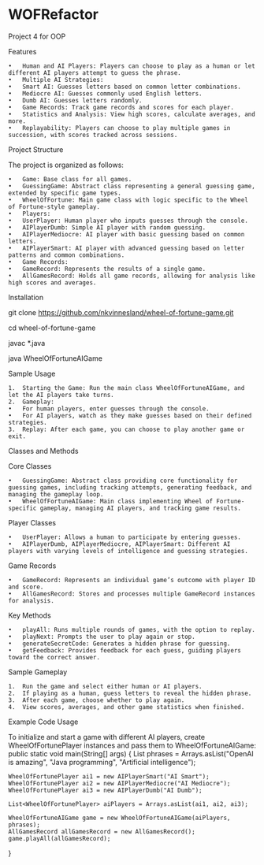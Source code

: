 # WOFRefactor
Project 4 for OOP

Features

	•	Human and AI Players: Players can choose to play as a human or let different AI players attempt to guess the phrase.
	•	Multiple AI Strategies:
	•	Smart AI: Guesses letters based on common letter combinations.
	•	Mediocre AI: Guesses commonly used English letters.
	•	Dumb AI: Guesses letters randomly.
	•	Game Records: Track game records and scores for each player.
	•	Statistics and Analysis: View high scores, calculate averages, and more.
	•	Replayability: Players can choose to play multiple games in succession, with scores tracked across sessions.

Project Structure

The project is organized as follows:

	•	Game: Base class for all games.
	•	GuessingGame: Abstract class representing a general guessing game, extended by specific game types.
	•	WheelOfFortune: Main game class with logic specific to the Wheel of Fortune-style gameplay.
	•	Players:
	•	UserPlayer: Human player who inputs guesses through the console.
	•	AIPlayerDumb: Simple AI player with random guessing.
	•	AIPlayerMediocre: AI player with basic guessing based on common letters.
	•	AIPlayerSmart: AI player with advanced guessing based on letter patterns and common combinations.
	•	Game Records:
	•	GameRecord: Represents the results of a single game.
	•	AllGamesRecord: Holds all game records, allowing for analysis like high scores and averages.

Installation

git clone https://github.com/nkvinnesland/wheel-of-fortune-game.git

cd wheel-of-fortune-game

javac *.java

java WheelOfFortuneAIGame

Sample Usage

	1.	Starting the Game: Run the main class WheelOfFortuneAIGame, and let the AI players take turns.
	2.	Gameplay:
	•	For human players, enter guesses through the console.
	•	For AI players, watch as they make guesses based on their defined strategies.
	3.	Replay: After each game, you can choose to play another game or exit.

Classes and Methods

Core Classes

	•	GuessingGame: Abstract class providing core functionality for guessing games, including tracking attempts, generating feedback, and managing the gameplay loop.
	•	WheelOfFortuneAIGame: Main class implementing Wheel of Fortune-specific gameplay, managing AI players, and tracking game results.

Player Classes

	•	UserPlayer: Allows a human to participate by entering guesses.
	•	AIPlayerDumb, AIPlayerMediocre, AIPlayerSmart: Different AI players with varying levels of intelligence and guessing strategies.

Game Records

	•	GameRecord: Represents an individual game’s outcome with player ID and score.
	•	AllGamesRecord: Stores and processes multiple GameRecord instances for analysis.

Key Methods

	•	playAll: Runs multiple rounds of games, with the option to replay.
	•	playNext: Prompts the user to play again or stop.
	•	generateSecretCode: Generates a hidden phrase for guessing.
	•	getFeedback: Provides feedback for each guess, guiding players toward the correct answer.

Sample Gameplay

	1.	Run the game and select either human or AI players.
	2.	If playing as a human, guess letters to reveal the hidden phrase.
	3.	After each game, choose whether to play again.
	4.	View scores, averages, and other game statistics when finished.

 Example Code Usage

To initialize and start a game with different AI players, create WheelOfFortunePlayer instances and pass them to WheelOfFortuneAIGame:
public static void main(String[] args) {
    List<String> phrases = Arrays.asList("OpenAI is amazing", "Java programming", "Artificial intelligence");

    WheelOfFortunePlayer ai1 = new AIPlayerSmart("AI Smart");
    WheelOfFortunePlayer ai2 = new AIPlayerMediocre("AI Mediocre");
    WheelOfFortunePlayer ai3 = new AIPlayerDumb("AI Dumb");

    List<WheelOfFortunePlayer> aiPlayers = Arrays.asList(ai1, ai2, ai3);

    WheelOfFortuneAIGame game = new WheelOfFortuneAIGame(aiPlayers, phrases);
    AllGamesRecord allGamesRecord = new AllGamesRecord();
    game.playAll(allGamesRecord);
}


